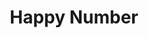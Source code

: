 ---
title: Happy Number
number: 202
difficulty: easy
links:
- https://leetcode.com/problems/happy-number/
---